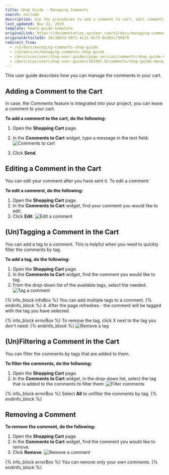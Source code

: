 ```yaml
---
title: Shop Guide - Managing Comments
search: exclude
description: Use the procedures to add a comment to cart, edit comments, add tags to comments to filter them by tags, and/or removed comments from the cart.
last_updated: Nov 22, 2019
template: howto-guide-template
originalLink: https://documentation.spryker.com/v3/docs/managing-comments-shop-guide
originalArticleId: 38c3b033-9972-4c11-9e73-9cdb5c736878
redirect_from:
  - /v3/docs/managing-comments-shop-guide
  - /v3/docs/en/managing-comments-shop-guide
  - /docs/scos/user/shop-user-guides/page.version/comments/shop-guide-managing-comments.html
  - /docs/scos/user/shop-user-guides/201907.0/comments/shop-guide-managing-comments.html
---
```


This user guide describes how you can manage the comments in your cart.

## Adding a Comment to the Cart

In case, the Comments feature is integrated into your project, you can leave a comment to your cart.

**To add a comment to the cart, do the following:**
1. Open the **Shopping Cart** page.
2. In the **Comments to Cart** widget, type a message in the text field:
![Comments to cart](https://spryker.s3.eu-central-1.amazonaws.com/docs/User+Guides/Shop+User+Guides/Comments/add-comment-to-cart.png)

3. Click **Send**.

## Editing a Comment in the Cart

You can edit your comment after you have sent it. To edit a comment:

**To edit a comment, do the following:**
1. Open the **Shopping Cart** page.
2. In the **Comments to Cart** widget, find your comment you would like to edit.
3. Click **Edit**.
![Edit a comment](https://spryker.s3.eu-central-1.amazonaws.com/docs/User+Guides/Shop+User+Guides/Comments/edit-comment-to-cart.png)

## (Un)Tagging a Comment in the Cart

You can add a tag to a comment. This is helpful when you need to quickly filter the comments by tag.

**To add a tag, do the following:**
1. Open the **Shopping Cart** page.
2. In the **Comments to Cart** widget, find the comment you would like to tag.
3. From the drop-down list of the available tags, select the needed.
![Tag a comment](https://spryker.s3.eu-central-1.amazonaws.com/docs/User+Guides/Shop+User+Guides/Comments/tag-comment.png)

{% info_block infoBox %}
You can add multiple tags to a comment.
{% endinfo_block %}
4. After the page refreshes - the comment will be tagged with the tag you have selected.

{% info_block errorBox %}
To remove the tag, click X next to the tag you don't need:
{% endinfo_block %}
![Remove a tag](https://spryker.s3.eu-central-1.amazonaws.com/docs/User+Guides/Shop+User+Guides/Comments/untag-comment.png)

## (Un)Filtering a Comment in the Cart

You can filter the comments by tags that are added to them.

**To filter the comments, do the follwoing:**

1. Open the **Shopping Cart** page.
2. In the **Comments to Cart** widget, in the drop-down list, select the tag that is added to the comments to filter them:
![Filter comments](https://spryker.s3.eu-central-1.amazonaws.com/docs/User+Guides/Shop+User+Guides/Comments/filter-comments.png)

{% info_block errorBox %}
Select **All** to unfilter the comments by tag.
{% endinfo_block %}

## Removing a Comment

**To remove the comment, do the following:**

1. Open the **Shopping Cart** page.
2. In the **Comments to Cart** widget, find the comment you would like to remove.
3. Click **Remove**.
![Remove a comment](https://spryker.s3.eu-central-1.amazonaws.com/docs/User+Guides/Shop+User+Guides/Comments/remove-comment.png)

{% info_block errorBox %}
You can remove only your own comments.
{% endinfo_block %}

<!-- Last review date: Aug 01, 2019 by Oksana Karasyova -->
